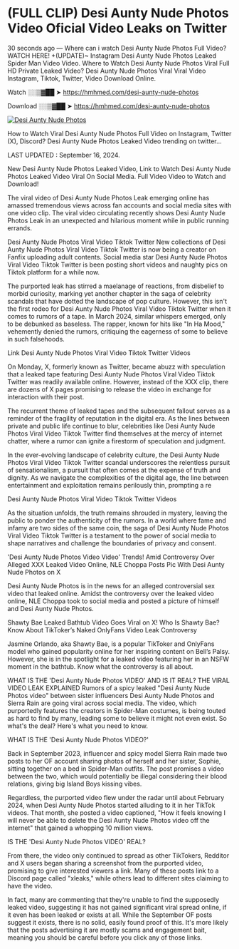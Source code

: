 # (FULL CLIP) Desi Aunty Nude Photos Video Oficial Video Leaks on Twitter

30 seconds ago — Where can i watch Desi Aunty Nude Photos Full Video? WATCH HERE! +(UPDATE)~ Instagram Desi Aunty Nude Photos Leaked Spider Man Video Video. Where to Watch Desi Aunty Nude Photos Viral Full HD Private Leaked Video? Desi Aunty Nude Photos Viral Viral Video Instagram, Tiktok, Twitter, Video Download Online.

Watch ░░▒▓██ ➤ https://hmhmed.com/desi-aunty-nude-photos

Download ░░▒▓██ ➤ https://hmhmed.com/desi-aunty-nude-photos

[![Desi Aunty Nude Photos](https://i.imgur.com/dJHk4Zq.gif)](https://hmhmed.com/desi-aunty-nude-photos)

How to Watch Viral Desi Aunty Nude Photos Full Video on Instagram, Twitter (X), Discord? Desi Aunty Nude Photos Leaked Video trending on twitter...

LAST UPDATED : September 16, 2024.

New Desi Aunty Nude Photos Leaked Video, Link to Watch Desi Aunty Nude Photos Leaked Video Viral On Social Media. Full Video Video to Watch and Download!

The viral video of Desi Aunty Nude Photos Leak emerging online has amassed tremendous views across fan accounts and social media sites with one video clip. The viral video circulating recently shows Desi Aunty Nude Photos Leak in an unexpected and hilarious moment while in public running errands.

Desi Aunty Nude Photos Viral Video Tiktok Twitter New collections of Desi Aunty Nude Photos Viral Video Tiktok Twitter is now being a creator on Fanfix uploading adult contents. Social media star Desi Aunty Nude Photos Viral Video Tiktok Twitter is been posting short videos and naughty pics on Tiktok platform for a while now.

The purported leak has stirred a maelanage of reactions, from disbelief to morbid curiosity, marking yet another chapter in the saga of celebrity scandals that have dotted the landscape of pop culture. However, this isn't the first rodeo for Desi Aunty Nude Photos Viral Video Tiktok Twitter when it comes to rumors of a tape. In March 2024, similar whispers emerged, only to be debunked as baseless. The rapper, known for hits like "In Ha Mood," vehemently denied the rumors, critiquing the eagerness of some to believe in such falsehoods.

Link Desi Aunty Nude Photos Viral Video Tiktok Twitter Videos

On Monday, X, formerly known as Twitter, became abuzz with speculation that a leaked tape featuring Desi Aunty Nude Photos Viral Video Tiktok Twitter was readily available online. However, instead of the XXX clip, there are dozens of X pages promising to release the video in exchange for interaction with their post.

The recurrent theme of leaked tapes and the subsequent fallout serves as a reminder of the fragility of reputation in the digital era. As the lines between private and public life continue to blur, celebrities like Desi Aunty Nude Photos Viral Video Tiktok Twitter find themselves at the mercy of internet chatter, where a rumor can ignite a firestorm of speculation and judgment.

In the ever-evolving landscape of celebrity culture, the Desi Aunty Nude Photos Viral Video Tiktok Twitter scandal underscores the relentless pursuit of sensationalism, a pursuit that often comes at the expense of truth and dignity. As we navigate the complexities of the digital age, the line between entertainment and exploitation remains perilously thin, prompting a re

Desi Aunty Nude Photos Viral Video Tiktok Twitter Videos

As the situation unfolds, the truth remains shrouded in mystery, leaving the public to ponder the authenticity of the rumors. In a world where fame and infamy are two sides of the same coin, the saga of Desi Aunty Nude Photos Viral Video Tiktok Twitter is a testament to the power of social media to shape narratives and challenge the boundaries of privacy and consent.

'Desi Aunty Nude Photos Video Video' Trends! Amid Controversy Over Alleged XXX Leaked Video Online, NLE Choppa Posts Pic With Desi Aunty Nude Photos on X

Desi Aunty Nude Photos is in the news for an alleged controversial sex video that leaked online. Amidst the controversy over the leaked video online, NLE Choppa took to social media and posted a picture of himself and Desi Aunty Nude Photos.

Shawty Bae Leaked Bathtub Video Goes Viral on X! Who Is Shawty Bae? Know About TikToker’s Naked OnlyFans Video Leak Controversy

Jasmine Orlando, aka Shawty Bae, is a popular TikToker and OnlyFans model who gained popularity online for her inspiring content on Bell’s Palsy. However, she is in the spotlight for a leaked video featuring her in an NSFW moment in the bathtub. Know what the controversy is all about.

WHAT IS THE 'Desi Aunty Nude Photos VIDEO' AND IS IT REAL? THE VIRAL VIDEO LEAK EXPLAINED Rumors of a spicy leaked "Desi Aunty Nude Photos video" between sister influencers Desi Aunty Nude Photos and Sierra Rain are going viral across social media. The video, which purportedly features the creators in Spider-Man costumes, is being touted as hard to find by many, leading some to believe it might not even exist. So what's the deal? Here's what you need to know.

WHAT IS THE 'Desi Aunty Nude Photos VIDEO?'

Back in September 2023, influencer and spicy model Sierra Rain made two posts to her OF account sharing photos of herself and her sister, Sophie, sitting together on a bed in Spider-Man outfits. The post promises a video between the two, which would potentially be illegal considering their blood relations, giving big Island Boys kissing vibes.

Regardless, the purported video flew under the radar until about February 2024, when Desi Aunty Nude Photos started alluding to it in her TikTok videos. That month, she posted a video captioned, "How it feels knowing I will never be able to delete the Desi Aunty Nude Photos video off the internet" that gained a whopping 10 million views.

IS THE 'Desi Aunty Nude Photos VIDEO' REAL?

From there, the video only continued to spread as other TikTokers, Redditor and X users began sharing a screenshot from the purported video, promising to give interested viewers a link. Many of these posts link to a Discord page called "xleaks," while others lead to different sites claiming to have the video.

In fact, many are commenting that they're unable to find the supposedly leaked video, suggesting it has not gained significant viral spread online, if it even has been leaked or exists at all. While the September OF posts suggest it exists, there is no solid, easily found proof of this. It's more likely that the posts advertising it are mostly scams and engagement bait, meaning you should be careful before you click any of those links.